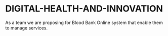 # DIGITAL-HEALTH-AND-INNOVATION
As a team we are proposing for Blood Bank Online system that enable them to manage services.
